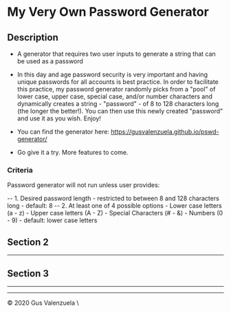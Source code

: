 # My Very Own Password Generator

## Description

- A generator that requires two user inputs to generate a string that can be used as a password

- In this day and age password security is very important and having unique passwords for all accounts is best practice. In order to facilitate this practice, my password generator randomly picks from a "pool" of lower case, upper case, special case, and/or number characters and dynamically creates a string - "password" - of 8 to 128 characters long (the longer the better!). You can then use this newly created "password" and use it as you wish. Enjoy!

- You can find the generator here: https://gusvalenzuela.github.io/pswd-generator/

- Go give it a try. More features to come.


### Criteria

Password generator will not run unless user provides:

-- 1. Desired password length 
    - restricted to between 8 and 128 characters long
    - default: 8
-- 2. At least one of 4 possible options
    - Lower case letters (a - z)
    - Upper case letters (A - Z)
    - Special Characters (# - &)
    - Numbers (0 - 9)
    - default: lower case letters

## Section 2

- - -

## Section 3

- - -


- - -
© 2020 Gus Valenzuela \\ 
